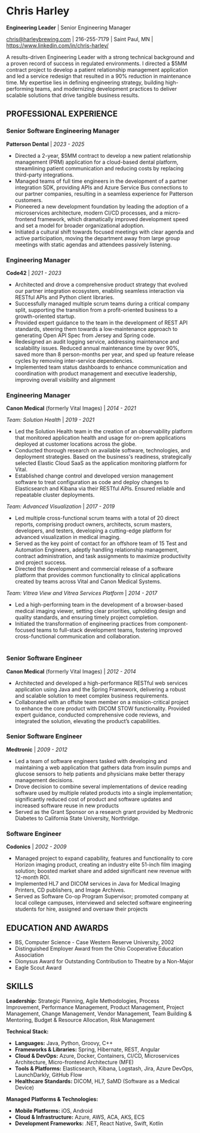 # Chris Harley
**Engineering Leader** | Senior Engineering Manager

chris@harleybrewing.com | 216-255-7179 | Saint Paul, MN | https://www.linkedin.com/in/chris-harley/

A results-driven Engineering Leader with a strong technical background and a proven record of success in regulated environments. I directed a $5MM contract project to develop a patient relationship management application and led a service redesign that resulted in a 90% reduction in maintenance time. My expertise lies in defining engineering strategy, building high-performing teams, and modernizing development practices to deliver scalable solutions that drive tangible business results.

## PROFESSIONAL EXPERIENCE

### Senior Software Engineering Manager
**Patterson Dental** | *2023 - 2025*

- Directed a 2-year, $5MM contract to develop a new patient relationship management (PRM) application for a cloud-based dental platform, streamlining patient communication and reducing costs by replacing third-party integrations.
- Managed teams of full time engineers in the development of a partner integration SDK, providing APIs and Azure Service Bus connections to our partner companies, resulting in a seamless experience for Patterson customers.
- Pioneered a new development foundation by leading the adoption of a microservices architecture, modern CI/CD processes, and a micro-frontend framework, which dramatically improved development speed and set a model for broader organizational adoption.
- Initiated a cultural shift towards focused meetings with clear agenda and active participation, moving the department away from large group meetings with static agendas and attendees passively listening.

### Engineering Manager
**Code42** | *2021 - 2023*

- Architected and drove a comprehensive product strategy that evolved our partner integration ecosystem, enabling seamless interaction via RESTful APIs and Python client libraries.
- Successfully managed multiple scrum teams during a critical company split, supporting the transition from a profit-oriented business to a growth-oriented startup.
- Provided expert guidance to the team in the development of REST API standards, steering them towards a low-maintenance approach to generating Open API Spec from Jersey and Spring code.
- Redesigned an audit logging service, addressing maintenance and scalability issues. Reduced annual maintenance time by over 90%, saved more than 8 person-months per year, and sped up feature release cycles by removing inter-service dependencies.
- Implemented team status dashboards to enhance communication and coordination with product management and executive leadership, improving overall visibility and alignment

### Engineering Manager
**Canon Medical** (formerly Vital Images) | *2014 - 2021*

*Team: Solution Health* | *2019 - 2021*

- Led the Solution Health team in the creation of an observability platform that monitored application health and usage for on-prem applications deployed at customer locations across the globe.
- Conducted thorough research on available software, technologies, and deployment strategies. Based on the business's readiness, strategically selected Elastic Cloud SaaS as the application monitoring platform for Vital.
- Established change control and developed version management software to treat configuration as code and deploy changes to Elasticsearch and Kibana via their RESTful APIs. Ensured reliable and repeatable cluster deployments.

*Team: Advanced Visualization* | *2017 - 2019*

- Led multiple cross-functional scrum teams with a total of 20 direct reports, comprising product owners, architects, scrum masters, developers, and testers, developing a cutting-edge platform for advanced visualization in medical imaging.
- Served as the key point of contact for an offshore team of 15 Test and Automation Engineers, adeptly handling relationship management, contract administration, and task assignments to maximize productivity and project success.
- Directed the development and commercial release of a software platform that provides common functionality to clinical applications created by teams across Vital and Canon Medical Systems.
    
*Team: Vitrea View and Vitrea Services Platform* | *2014 - 2017*

- Led a high-performing team in the development of a browser-based medical imaging viewer, setting clear priorities, upholding design and quality standards, and ensuring timely project completion.
- Initiated the transformation of engineering practices from component-focused teams to full-stack development teams, fostering improved cross-functional communication and collaboration.<br><br>

### Senior Software Engineer
**Canon Medical** (formerly Vital Images) | *2012 - 2014*

- Architected and developed a high-performance RESTful web services application using Java and the Spring Framework, delivering a robust and scalable solution to meet complex business requirements.
- Collaborated with an offsite team member on a mission-critical project to enhance the core product with DICOM STOW
functionality. Provided expert guidance, conducted comprehensive code reviews, and integrated the solution, elevating the
product’s capabilities.

### Senior Software Engineer
**Medtronic** | *2009 - 2012*

- Led a team of software engineers tasked with developing and maintaining a web application that gathers data from insulin pumps and glucose sensors to help patients and physicians make better therapy management decisions.
- Drove decision to combine several implementations of device reading software used by multiple related products into a single
implementation; significantly reduced cost of product and software updates and increased software reuse in new products
- Served as the Grant Sponsor on a research grant provided by Medtronic Diabetes to California State University, Northridge.

### Software Engineer
**Codonics** | *2002 - 2009*

- Managed project to expand capability, features and functionality to core Horizon imaging product, creating an industry elite 51-inch film imaging solution; boosted market share and added significant new revenue with 12-month ROI. 
- Implemented HL7 and DICOM services in Java for Medical Imaging Printers, CD publishers, and Image Archives.
- Served as Software Co-op Program Supervisor; promoted company at local college campuses, interviewed and selected software engineering students for hire, assigned and oversaw their projects

## EDUCATION AND AWARDS

- BS, Computer Science - Case Western Reserve University, 2002
- Distinguished Employer Award from the Ohio Cooperative Education Association
- Dionysus Award for Outstanding Contribution to Theatre by a Non-Major
- Eagle Scout Award 


## SKILLS

**Leadership:** Strategic Planning, Agile Methodologies, Process Improvement, Performance Management, Product Management, Project Management, Change Management, Vendor Management, Team Building & Mentoring, Budget & Resource Allocation, Risk Management

**Technical Stack:**

* **Languages:** Java, Python, Groovy, C++
* **Frameworks & Libraries:** Spring, Hibernate, REST, Angular
* **Cloud & DevOps:** Azure, Docker, Containers, CI/CD, Microservices Architecture, Micro-frontend Architecture (MFE)
* **Tools & Platforms:** Elasticsearch, Kibana, Logstash, Jira, Azure DevOps, LaunchDarkly, GitHub Flow
* **Healthcare Standards:** DICOM, HL7, SaMD (Software as a Medical Device)

**Managed Platforms & Technologies:**

* **Mobile Platforms:** iOS, Android
* **Cloud & Infrastructure:** Azure, AWS, ACA, AKS, ECS
* **Development Frameworks:** .NET, React Native, Swift, Kotlin
